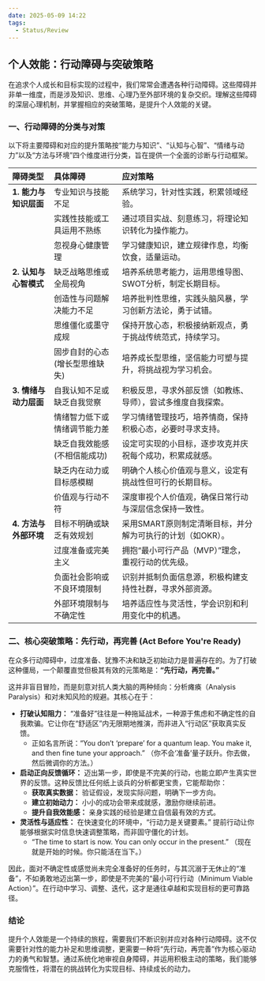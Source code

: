 ```yaml
---
date: 2025-05-09 14:22
tags:
  - Status/Review
---
```

## 个人效能：行动障碍与突破策略

在追求个人成长和目标实现的过程中，我们常常会遭遇各种行动障碍。这些障碍并非单一维度，而是涉及知识、思维、心理乃至外部环境的复杂交织。理解这些障碍的深层心理机制，并掌握相应的突破策略，是提升个人效能的关键。

### 一、行动障碍的分类与对策

以下将主要障碍和对应的提升策略按“能力与知识”、“认知与心智”、“情绪与动力”以及“方法与环境”四个维度进行分类，旨在提供一个全面的诊断与行动框架。

| 障碍类型           | 具体障碍                     | 应对策略                                   |
| :--------------- | :----------------------- | :------------------------------------- |
| **1. 能力与知识层面** | 专业知识与技能不足               | 系统学习，针对性实践，积累领域经验。               |
|                  | 实践性技能或工具运用不熟练         | 通过项目实战、刻意练习，将理论知识转化为操作能力。       |
|                  | 忽视身心健康管理                 | 学习健康知识，建立规律作息，均衡饮食，适量运动。         |
| **2. 认知与心智模式** | 缺乏战略思维或全局视角             | 培养系统思考能力，运用思维导图、SWOT分析，制定长期目标。 |
|                  | 创造性与问题解决能力不足           | 培养批判性思维，实践头脑风暴，学习创新方法论，勇于试错。 |
|                  | 思维僵化或墨守成规                 | 保持开放心态，积极接纳新观点，勇于挑战传统范式，持续学习。 |
|                  | 固步自封的心态 (增长型思维缺失)    | 培养成长型思维，坚信能力可塑与提升，将挑战视为学习机会。   |
| **3. 情绪与动力层面** | 自我认知不足或缺乏自我觉察         | 积极反思，寻求外部反馈（如教练、导师），尝试多维度自我探索。 |
|                  | 情绪智力低下或情绪调节能力差         | 学习情绪管理技巧，培养情商，保持积极心态，必要时寻求支持。 |
|                  | 缺乏自我效能感 (不相信能成功)      | 设定可实现的小目标，逐步攻克并庆祝每个成功，积累成就感。   |
|                  | 缺乏内在动力或目标感模糊             | 明确个人核心价值观与意义，设定有挑战性但可行的长期目标。   |
|                  | 价值观与行动不符                 | 深度审视个人价值观，确保日常行动与深层信念保持一致性。     |
| **4. 方法与外部环境** | 目标不明确或缺乏有效规划           | 采用SMART原则制定清晰目标，并分解为可执行的计划（如OKR）。 |
|                  | 过度准备或完美主义                 | 拥抱“最小可行产品（MVP）”理念，重视行动的优先级。      |
|                  | 负面社会影响或不良环境限制           | 识别并抵制负面信息源，积极构建支持性社群，寻求外部资源。   |
|                  | 外部环境限制与不确定性             | 培养适应性与灵活性，学会识别和利用变化中的机遇。         |

### 二、核心突破策略：先行动，再完善 (Act Before You're Ready)

在众多行动障碍中，过度准备、犹豫不决和缺乏初始动力是普遍存在的。为了打破这种僵局，一个颠覆直觉但极其有效的元策略是：**“先行动，再完善。”**

这并非盲目冒险，而是刻意对抗人类大脑的两种倾向：分析瘫痪（Analysis Paralysis）和对未知风险的规避。其核心在于：

*   **打破认知阻力：** “准备好”往往是一种拖延战术，一种源于焦虑和不确定性的自我欺骗。它让你在“舒适区”内无限期地推演，而非进入“行动区”获取真实反馈。
    *   正如名言所说：“You don’t ‘prepare’ for a quantum leap. You make it, and then fine tune your approach.” （你不会‘准备’量子跃升。你去做，然后微调你的方法。）
*   **启动正向反馈循环：** 迈出第一步，即使是不完美的行动，也能立即产生真实世界的反馈。这种反馈比任何纸上谈兵的分析都更宝贵，它能帮助你：
    *   **获取真实数据：** 验证假设，发现实际问题，明确下一步方向。
    *   **建立初始动力：** 小小的成功会带来成就感，激励你继续前进。
    *   **提升自我效能感：** 亲身实践的经验是建立自信最有效的方式。
*   **灵活性与适应性：** 在快速变化的环境中，“行动力是关键要素。” 提前行动让你能够根据实时信息快速调整策略，而非固守僵化的计划。
    *   “The time to start is now. You can only occur in the present.” （现在就是开始的时候。你只能活在当下。）

因此，面对不确定性或感觉尚未完全准备好的任务时，与其沉溺于无休止的“准备”，不如勇敢地迈出第一步，即使是不完美的“最小可行行动（Minimum Viable Action）”。在行动中学习、调整、迭代，这才是通往卓越和实现目标的更可靠路径。

### 结论

提升个人效能是一个持续的旅程，需要我们不断识别并应对各种行动障碍。这不仅需要针对性的能力补足和思维调整，更需要一种将“先行动，再完善”作为核心驱动力的勇气和智慧。通过系统化地审视自身障碍，并运用积极主动的策略，我们能够克服惰性，将潜在的挑战转化为实现目标、持续成长的动力。